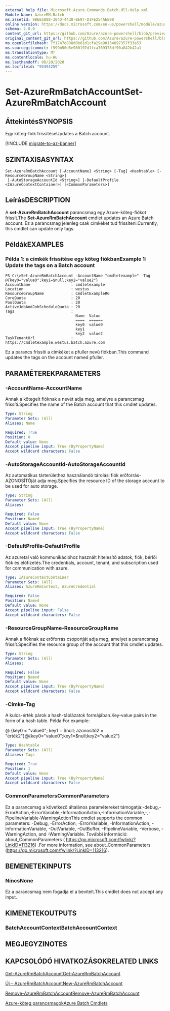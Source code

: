 ```yaml
---
external help file: Microsoft.Azure.Commands.Batch.dll-Help.xml
Module Name: AzureRM.Batch
ms.assetid: 9BEE5888-304D-4438-BE97-D1FE254AEE98
online version: https://docs.microsoft.com/en-us/powershell/module/azurerm.batch/set-azurermbatchaccount
schema: 2.0.0
content_git_url: https://github.com/Azure/azure-powershell/blob/preview/src/ResourceManager/AzureBatch/Commands.Batch/help/Set-AzureRmBatchAccount.md
original_content_git_url: https://github.com/Azure/azure-powershell/blob/preview/src/ResourceManager/AzureBatch/Commands.Batch/help/Set-AzureRmBatchAccount.md
ms.openlocfilehash: 7f1747d838d0b81d1cfa29e98134897357f33a53
ms.sourcegitcommit: f599b50d5e980197d1fca769378df90a842b42a1
ms.translationtype: MT
ms.contentlocale: hu-HU
ms.lasthandoff: 08/20/2020
ms.locfileid: "93493259"
---
```

# <span data-ttu-id="cc70c-101">Set-AzureRmBatchAccount</span><span class="sxs-lookup"><span data-stu-id="cc70c-101">Set-AzureRmBatchAccount</span></span>

## <span data-ttu-id="cc70c-102">Áttekintés</span><span class="sxs-lookup"><span data-stu-id="cc70c-102">SYNOPSIS</span></span>
<span data-ttu-id="cc70c-103">Egy köteg-fiók frissítése</span><span class="sxs-lookup"><span data-stu-id="cc70c-103">Updates a Batch account.</span></span>

[!INCLUDE [migrate-to-az-banner](../../includes/migrate-to-az-banner.md)]

## <span data-ttu-id="cc70c-104">SZINTAXISA</span><span class="sxs-lookup"><span data-stu-id="cc70c-104">SYNTAX</span></span>

```
Set-AzureRmBatchAccount [-AccountName] <String> [-Tag] <Hashtable> [-ResourceGroupName <String>]
 [-AutoStorageAccountId <String>] [-DefaultProfile <IAzureContextContainer>] [<CommonParameters>]
```

## <span data-ttu-id="cc70c-105">Leírás</span><span class="sxs-lookup"><span data-stu-id="cc70c-105">DESCRIPTION</span></span>
<span data-ttu-id="cc70c-106">A **set-AzureRmBatchAccount** parancsmag egy Azure-köteg-fiókot frissít.</span><span class="sxs-lookup"><span data-stu-id="cc70c-106">The **Set-AzureRmBatchAccount** cmdlet updates an Azure Batch account.</span></span>
<span data-ttu-id="cc70c-107">Ez a parancsmag jelenleg csak címkéket tud frissíteni.</span><span class="sxs-lookup"><span data-stu-id="cc70c-107">Currently, this cmdlet can update only tags.</span></span>

## <span data-ttu-id="cc70c-108">Példák</span><span class="sxs-lookup"><span data-stu-id="cc70c-108">EXAMPLES</span></span>

### <span data-ttu-id="cc70c-109">Példa 1: a címkék frissítése egy köteg fiókban</span><span class="sxs-lookup"><span data-stu-id="cc70c-109">Example 1: Update the tags on a Batch account</span></span>
```
PS C:\>Set-AzureRmBatchAccount -AccountName "cmdletexample" -Tag @{key0="value0";key1=$null;key2="value2"}
AccountName                  : cmdletexample
Location                     : westus
ResourceGroupName            : CmdletExampleRG
CoreQuota                    : 20
PoolQuota                    : 20
ActiveJobAndJobScheduleQuota : 20
Tags                         :
                               Name  Value
                               ====  ======
                               key0  value0
                               key1
                               key2  value2
TaskTenantUrl                : https://cmdletexample.westus.batch.azure.com
```

<span data-ttu-id="cc70c-110">Ez a parancs frissíti a címkéket a pfuller nevű fiókban.</span><span class="sxs-lookup"><span data-stu-id="cc70c-110">This command updates the tags on the account named pfuller.</span></span>

## <span data-ttu-id="cc70c-111">PARAMÉTEREK</span><span class="sxs-lookup"><span data-stu-id="cc70c-111">PARAMETERS</span></span>

### <span data-ttu-id="cc70c-112">-AccountName</span><span class="sxs-lookup"><span data-stu-id="cc70c-112">-AccountName</span></span>
<span data-ttu-id="cc70c-113">Annak a kötegelt fióknak a nevét adja meg, amelyre a parancsmag frissíti.</span><span class="sxs-lookup"><span data-stu-id="cc70c-113">Specifies the name of the Batch account that this cmdlet updates.</span></span>

```yaml
Type: String
Parameter Sets: (All)
Aliases: Name

Required: True
Position: 0
Default value: None
Accept pipeline input: True (ByPropertyName)
Accept wildcard characters: False
```

### <span data-ttu-id="cc70c-114">-AutoStorageAccountId</span><span class="sxs-lookup"><span data-stu-id="cc70c-114">-AutoStorageAccountId</span></span>
<span data-ttu-id="cc70c-115">Az automatikus tárterülethez használandó tárolási fiók erőforrás-AZONOSÍTÓját adja meg.</span><span class="sxs-lookup"><span data-stu-id="cc70c-115">Specifies the resource ID of the storage account to be used for auto storage.</span></span>

```yaml
Type: String
Parameter Sets: (All)
Aliases: 

Required: False
Position: Named
Default value: None
Accept pipeline input: True (ByPropertyName)
Accept wildcard characters: False
```

### <span data-ttu-id="cc70c-116">-DefaultProfile</span><span class="sxs-lookup"><span data-stu-id="cc70c-116">-DefaultProfile</span></span>
<span data-ttu-id="cc70c-117">Az azuretal való kommunikációhoz használt hitelesítő adatok, fiók, bérlői fiók és előfizetés.</span><span class="sxs-lookup"><span data-stu-id="cc70c-117">The credentials, account, tenant, and subscription used for communication with azure.</span></span>

```yaml
Type: IAzureContextContainer
Parameter Sets: (All)
Aliases: AzureRmContext, AzureCredential

Required: False
Position: Named
Default value: None
Accept pipeline input: False
Accept wildcard characters: False
```

### <span data-ttu-id="cc70c-118">-ResourceGroupName</span><span class="sxs-lookup"><span data-stu-id="cc70c-118">-ResourceGroupName</span></span>
<span data-ttu-id="cc70c-119">Annak a fióknak az erőforrás csoportját adja meg, amelyet a parancsmag frissít.</span><span class="sxs-lookup"><span data-stu-id="cc70c-119">Specifies the resource group of the account that this cmdlet updates.</span></span>

```yaml
Type: String
Parameter Sets: (All)
Aliases: 

Required: False
Position: Named
Default value: None
Accept pipeline input: True (ByPropertyName)
Accept wildcard characters: False
```

### <span data-ttu-id="cc70c-120">-Címke</span><span class="sxs-lookup"><span data-stu-id="cc70c-120">-Tag</span></span>
<span data-ttu-id="cc70c-121">A kulcs-érték párok a hash-táblázatok formájában.</span><span class="sxs-lookup"><span data-stu-id="cc70c-121">Key-value pairs in the form of a hash table.</span></span> <span data-ttu-id="cc70c-122">Példa:</span><span class="sxs-lookup"><span data-stu-id="cc70c-122">For example:</span></span>

<span data-ttu-id="cc70c-123">@ {key0 = "value0"; key1 = $null; azonosító2 = "érték2"}</span><span class="sxs-lookup"><span data-stu-id="cc70c-123">@{key0="value0";key1=$null;key2="value2"}</span></span>

```yaml
Type: Hashtable
Parameter Sets: (All)
Aliases: Tags

Required: True
Position: 1
Default value: None
Accept pipeline input: True (ByPropertyName)
Accept wildcard characters: False
```

### <span data-ttu-id="cc70c-124">CommonParameters</span><span class="sxs-lookup"><span data-stu-id="cc70c-124">CommonParameters</span></span>
<span data-ttu-id="cc70c-125">Ez a parancsmag a következő általános paramétereket támogatja:-debug,-ErrorAction,-ErrorVariable,-InformationAction,-InformationVariable,-,-PipelineVariable-WarningAction</span><span class="sxs-lookup"><span data-stu-id="cc70c-125">This cmdlet supports the common parameters: -Debug, -ErrorAction, -ErrorVariable, -InformationAction, -InformationVariable, -OutVariable, -OutBuffer, -PipelineVariable, -Verbose, -WarningAction, and -WarningVariable.</span></span> <span data-ttu-id="cc70c-126">További információ: about_CommonParameters ( https://go.microsoft.com/fwlink/?LinkID=113216) .</span><span class="sxs-lookup"><span data-stu-id="cc70c-126">For more information, see about_CommonParameters (https://go.microsoft.com/fwlink/?LinkID=113216).</span></span>

## <span data-ttu-id="cc70c-127">BEMENETEK</span><span class="sxs-lookup"><span data-stu-id="cc70c-127">INPUTS</span></span>

### <span data-ttu-id="cc70c-128">Nincs</span><span class="sxs-lookup"><span data-stu-id="cc70c-128">None</span></span>
<span data-ttu-id="cc70c-129">Ez a parancsmag nem fogadja el a bevitelt.</span><span class="sxs-lookup"><span data-stu-id="cc70c-129">This cmdlet does not accept any input.</span></span>

## <span data-ttu-id="cc70c-130">KIMENETEK</span><span class="sxs-lookup"><span data-stu-id="cc70c-130">OUTPUTS</span></span>

### <span data-ttu-id="cc70c-131">BatchAccountContext</span><span class="sxs-lookup"><span data-stu-id="cc70c-131">BatchAccountContext</span></span>

## <span data-ttu-id="cc70c-132">MEGJEGYZI</span><span class="sxs-lookup"><span data-stu-id="cc70c-132">NOTES</span></span>

## <span data-ttu-id="cc70c-133">KAPCSOLÓDÓ HIVATKOZÁSOK</span><span class="sxs-lookup"><span data-stu-id="cc70c-133">RELATED LINKS</span></span>

[<span data-ttu-id="cc70c-134">Get-AzureRmBatchAccount</span><span class="sxs-lookup"><span data-stu-id="cc70c-134">Get-AzureRmBatchAccount</span></span>](./Get-AzureRmBatchAccount.md)

[<span data-ttu-id="cc70c-135">Új – AzureRmBatchAccount</span><span class="sxs-lookup"><span data-stu-id="cc70c-135">New-AzureRmBatchAccount</span></span>](./New-AzureRmBatchAccount.md)

[<span data-ttu-id="cc70c-136">Remove-AzureRmBatchAccount</span><span class="sxs-lookup"><span data-stu-id="cc70c-136">Remove-AzureRmBatchAccount</span></span>](./Remove-AzureRmBatchAccount.md)

[<span data-ttu-id="cc70c-137">Azure-köteg parancsmagok</span><span class="sxs-lookup"><span data-stu-id="cc70c-137">Azure Batch Cmdlets</span></span>](./AzureRM.Batch.md)
